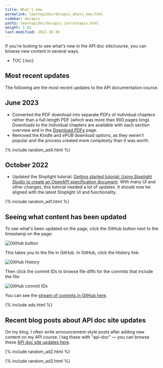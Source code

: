 ```yaml
---
title: What's new
permalink: learnapidoc/docapis_whats_new.html
sidebar: docapis
path1: learnapidoc/docapis_introtoapis.html
weight: 1.02
last-modified: 2022-10-30
---
```


If you're looking to see what's new in the API doc site/course, you can browse new content in several ways.

* TOC
{:toc}

<h2>Most recent updates</h2>

The following are the most recent updates to the API documentation course.


## June 2023

* Converted the PDF download into separate PDFs of individual chapters rather than a full-length PDF (which was more than 900 pages long). Downloads to the individual chapters are available with each section overview and in the [Download  PDFs](docapis_formats.html) page. 
* Removed the Kindle and ePUB download options, as they weren't popular and the process created more complexity than it was worth.

{% include random_ad4.html %}

## October 2022

* Updated the Stoplight tutorial: [Getting started tutorial: Using Stoplight Studio to create an OpenAPI specification document](pubapis_openapis_quickstart_stoplight.html). With many UI and other changes, this tutorial needed a lot of updates. It should now be aligned with the latest Stoplight UI and functionality.

{% include random_ad1.html %}

## Seeing what content has been updated

To see what's been updated on the page, click the GitHub button next to the timestamp on the page:

<img class="small_medium" src="{{site.api_media}}/github_button_whats_new.png" alt="GitHub button" />

This takes you to the file in GitHub. In GitHub, click the History link:

<img class="small_medium" src="{{site.api_media}}/github_history_view.png" alt="GitHub History" />

Then click the commit IDs to browse file diffs for the commits that include the file:

<img class="small_medium" src="{{site.api_media}}/github_commit_ids.png" alt="GitHub commit IDs" />

You can see the [stream of commits in GitHub here](https://github.com/tomjoht/learnapidoc/commits/main).

{% include ads.html %}

## Recent blog posts about API doc site updates

On my blog, I often write announcement-style posts after adding new content on my API course. I tag these with "api-doc" &mdash; you can browse these [API doc site updates here](https://idratherbewriting.com/category-apidoc-site-updates/).

{% include random_ad2.html %}

{% include random_ad3.html %}
